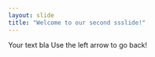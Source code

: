 ```yaml
---
layout: slide
title: "Welcome to our second ssslide!"
---
```

Your text bla
Use the left arrow to go back!
